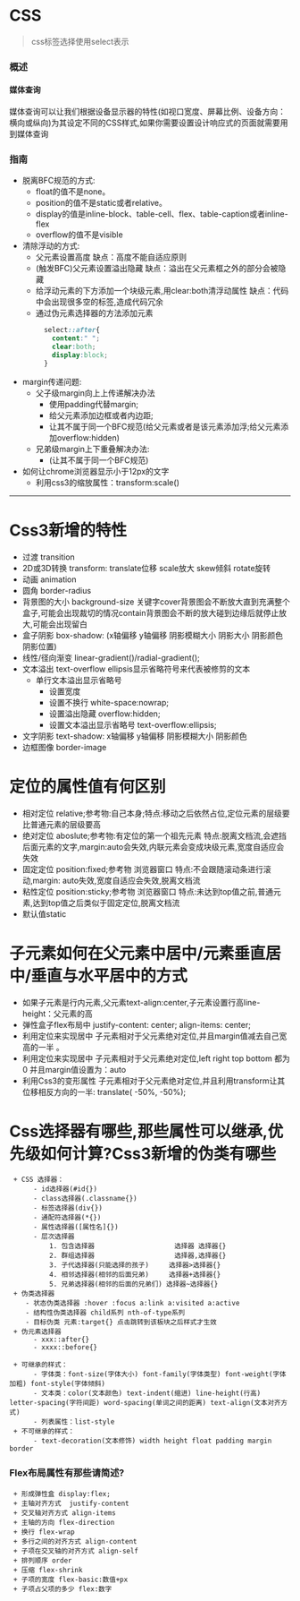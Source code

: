 # CSS
> css标签选择使用select表示
### 概述
#### 媒体查询
  媒体查询可以让我们根据设备显示器的特性(如视口宽度、屏幕比例、设备方向：横向或纵向)为其设定不同的CSS样式,如果你需要设置设计响应式的页面就需要用到媒体查询
###
### 
### 指南
  - 脱离BFC规范的方式:
    - float的值不是none。
    - position的值不是static或者relative。
    - display的值是inline-block、table-cell、flex、table-caption或者inline-flex
    - overflow的值不是visible
  - 清除浮动的方式:
    - 父元素设置高度 缺点：高度不能自适应原则
    - (触发BFC)父元素设置溢出隐藏 缺点：溢出在父元素框之外的部分会被隐藏
    - 给浮动元素的下方添加一个块级元素,用clear:both清浮动属性 缺点：代码中会出现很多空的标签,造成代码冗余
    - 通过伪元素选择器的方法添加元素
      ```css
        select::after{
          content:" ";
          clear:both;
          display:block;
        }
      ```
  - margin传递问题:
    - 父子级margin向上上传递解决办法
      - 使用padding代替margin;
      - 给父元素添加边框或者内边距;
      - 让其不属于同一个BFC规范(给父元素或者是该元素添加浮;给父元素添加overflow:hidden)
    - 兄弟级margin上下重叠解决办法:
      - (让其不属于同一个BFC规范)
  - 如何让chrome浏览器显示小于12px的文字
    - 利用css3的缩放属性：transform:scale()
---
# Css3新增的特性
   + 过渡 transition
   + 2D或3D转换 transform: translate位移 scale放大 skew倾斜 rotate旋转
   + 动画 animation
   + 圆角 border-radius
   + 背景图的大小 background-size 关键字cover背景图会不断放大直到充满整个盒子,可能会出现裁切的情况contain背景图会不断的放大碰到边缘后就停止放大,可能会出现留白
   + 盒子阴影 box-shadow: (x轴偏移 y轴偏移 阴影模糊大小 阴影大小 阴影颜色 阴影位置)
   + 线性/径向渐变 linear-gradient()/radial-gradient();
   + 文本溢出 text-overflow  ellipsis显示省略符号来代表被修剪的文本
        - 单行文本溢出显示省略号
            - 设置宽度
            - 设置不换行 white-space:nowrap;
            - 设置溢出隐藏 overflow:hidden;
            - 设置文本溢出显示省略号 text-overflow:ellipsis;
   + 文字阴影 text-shadow: x轴偏移 y轴偏移 阴影模糊大小 阴影颜色  
   + 边框图像 border-image
# 定位的属性值有何区别
   + 相对定位 relative;参考物:自己本身;特点:移动之后依然占位,定位元素的层级要比普通元素的层级要高
   + 绝对定位 aboslute;参考物:有定位的第一个祖先元素 特点:脱离文档流,会遮挡后面元素的文字,margin:auto会失效,内联元素会变成块级元素,宽度自适应会失效
   + 固定定位 position:fixed;参考物 浏览器窗口 特点:不会跟随滚动条进行滚动,margin: auto失效,宽度自适应会失效,脱离文档流
   + 粘性定位 position:sticky;参考物 浏览器窗口 特点:未达到top值之前,普通元素,达到top值之后类似于固定定位,脱离文档流
   + 默认值static
# 子元素如何在父元素中居中/元素垂直居中/垂直与水平居中的方式
  + 如果子元素是行内元素,父元素text-align:center,子元素设置行高line-height：父元素的高
  + 弹性盒子flex布局中  justify-content: center; align-items: center;
  + 利用定位来实现居中  子元素相对于父元素绝对定位,并且margin值减去自己宽高的一半 。
  + 利用定位来实现居中  子元素相对于父元素绝对定位,left right top bottom 都为0 并且margin值设置为：auto 
  + 利用Css3的变形属性  子元素相对于父元素绝对定位,并且利用transform让其位移相反方向的一半: translate( -50%, -50%);
# Css选择器有哪些,那些属性可以继承,优先级如何计算?Css3新增的伪类有哪些 
     + CSS 选择器：
          - id选择器(#id{})
          - class选择器(.classname{})
          - 标签选择器(div{})
          - 通配符选择器(*{})
          - 属性选择器([属性名]{})
          - 层次选择器
              1. 包含选择器                    选择器 选择器{}
              2. 群组选择器                    选择器,选择器{}
              3. 子代选择器(只能选择的孩子)     选择器>选择器{}
              4. 相邻选择器(相邻的后面兄弟)     选择器+选择器{}
              5. 兄弟选择器(相邻的后面的兄弟们) 选择器~选择器{}
     + 伪类选择器
        - 状态伪类选择器 :hover :focus a:link a:visited a:active
        - 结构性伪类选择器 child系列 nth-of-type系列
        - 目标伪类 元素:target{} 点击跳转到该板块之后样式才生效
     + 伪元素选择器 
          - xxx::after{}
          - xxxx::before{}

     + 可继承的样式：
          - 字体类：font-size(字体大小) font-family(字体类型) font-weight(字体加粗) font-style(字体倾斜) 
          - 文本类：color(文本颜色) text-indent(缩进) line-height(行高) letter-spacing(字符间距) word-spacing(单词之间的距离) text-align(文本对齐方式)
          - 列表属性：list-style
     + 不可继承的样式：
          - text-decoration(文本修饰) width height float padding margin border

  ### Flex布局属性有那些请简述?
     + 形成弹性盒 display:flex;
     + 主轴对齐方式  justify-content
     + 交叉轴对齐方式 align-items
     + 主轴的方向 flex-direction
     + 换行 flex-wrap
     + 多行之间的对齐方式 align-content
     + 子项在交叉轴的对齐方式 align-self
     + 排列顺序 order
     + 压缩 flex-shrink 
     + 子项的宽度 flex-basic:数值+px
     + 子项占父项的多少 flex:数字